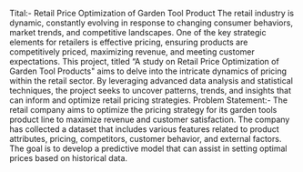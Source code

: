 Tital:- Retail Price Optimization of Garden Tool Product
       The retail industry is dynamic, constantly evolving in response to changing consumer behaviors, market trends, 
and competitive landscapes. One of the key strategic elements for retailers is effective pricing, ensuring products are 
competitively priced, maximizing revenue, and meeting customer expectations.
       This project, titled “A study on Retail Price Optimization of Garden Tool Products" aims to delve into the intricate dynamics 
of pricing within the retail sector. By leveraging advanced data analysis and statistical techniques, the project seeks to uncover patterns,
trends, and insights that can inform and optimize retail pricing strategies.
Problem Statement:-
The retail company aims to optimize the pricing strategy for its garden tools product line to maximize revenue and customer satisfaction.
The company has collected a dataset that includes various features related to product attributes, pricing,
competitors, customer behavior, and external factors. The goal is to develop a predictive model that can assist in setting optimal prices based on historical data.
